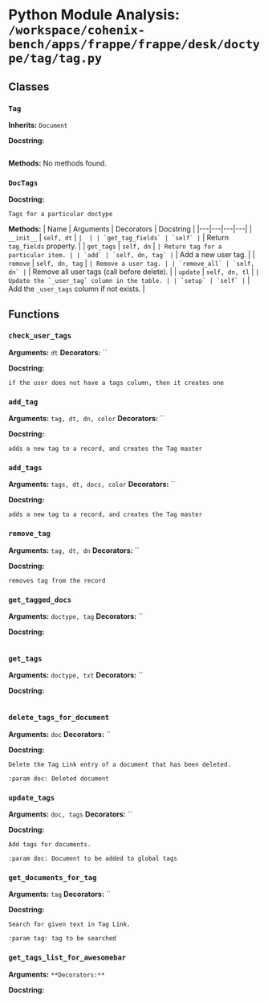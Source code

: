 # Python Module Analysis: `/workspace/cohenix-bench/apps/frappe/frappe/desk/doctype/tag/tag.py`

## Classes

### `Tag`
**Inherits:** `Document`


**Docstring:**
```

```

**Methods:**
No methods found.

### `DocTags`


**Docstring:**
```
Tags for a particular doctype
```

**Methods:**
| Name | Arguments | Decorators | Docstring |
|---|---|---|---|
| `__init__` | `self, dt` | `` |  |
| `get_tag_fields` | `self` | `` | Return `tag_fields` property. |
| `get_tags` | `self, dn` | `` | Return tag for a particular item. |
| `add` | `self, dn, tag` | `` | Add a new user tag. |
| `remove` | `self, dn, tag` | `` | Remove a user tag. |
| `remove_all` | `self, dn` | `` | Remove all user tags (call before delete). |
| `update` | `self, dn, tl` | `` | Update the `_user_tag` column in the table. |
| `setup` | `self` | `` | Add the `_user_tags` column if not exists. |





## Functions

### `check_user_tags`
**Arguments:** `dt`
**Decorators:** ``

**Docstring:**
```
if the user does not have a tags column, then it creates one
```
### `add_tag`
**Arguments:** `tag, dt, dn, color`
**Decorators:** ``

**Docstring:**
```
adds a new tag to a record, and creates the Tag master
```
### `add_tags`
**Arguments:** `tags, dt, docs, color`
**Decorators:** ``

**Docstring:**
```
adds a new tag to a record, and creates the Tag master
```
### `remove_tag`
**Arguments:** `tag, dt, dn`
**Decorators:** ``

**Docstring:**
```
removes tag from the record
```
### `get_tagged_docs`
**Arguments:** `doctype, tag`
**Decorators:** ``

**Docstring:**
```

```
### `get_tags`
**Arguments:** `doctype, txt`
**Decorators:** ``

**Docstring:**
```

```
### `delete_tags_for_document`
**Arguments:** `doc`
**Decorators:** ``

**Docstring:**
```
Delete the Tag Link entry of a document that has been deleted.

:param doc: Deleted document
```
### `update_tags`
**Arguments:** `doc, tags`
**Decorators:** ``

**Docstring:**
```
Add tags for documents.

:param doc: Document to be added to global tags
```
### `get_documents_for_tag`
**Arguments:** `tag`
**Decorators:** ``

**Docstring:**
```
Search for given text in Tag Link.

:param tag: tag to be searched
```
### `get_tags_list_for_awesomebar`
**Arguments:** ``
**Decorators:** ``

**Docstring:**
```

```

